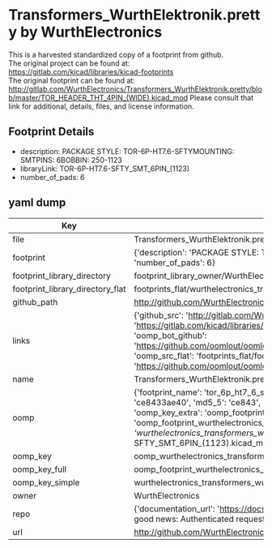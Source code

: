 # Transformers_WurthElektronik.pretty by WurthElectronics  
This is a harvested standardized copy of a footprint from github.  
The original project can be found at:  
https://gitlab.com/kicad/libraries/kicad-footprints  
The original footprint can be found at:
http://gitlab.com/WurthElectronics/Transformers_WurthElektronik.pretty/blob/master/TOR_HEADER_THT_4PIN_(WIDE).kicad_mod
Please consult that link for additional, details, files, and license information.  
## Footprint Details
* description: PACKAGE STYLE: TOR-6P-HT7.6-SFTYMOUNTING: SMTPINS: 6BOBBIN: 250-1123  
* libraryLink: TOR-6P-HT7.6-SFTY_SMT_6PIN_(1123)  
* number_of_pads: 6  
## yaml dump  
| Key | Value |  
| --- | --- |  
| file | Transformers_WurthElektronik.pretty/TOR-6P-HT7.6-SFTY_SMT_6PIN_(1123).kicad_mod |  
| footprint | {'description': 'PACKAGE STYLE: TOR-6P-HT7.6-SFTYMOUNTING: SMTPINS: 6BOBBIN: 250-1123', 'libraryLink': 'TOR-6P-HT7.6-SFTY_SMT_6PIN_(1123)', 'number_of_pads': 6} |  
| footprint_library_directory | footprint_library_owner/WurthElectronics_Transformers_WurthElektronik.pretty |  
| footprint_library_directory_flat | footprints_flat/wurthelectronics_transformers_wurthelektronik_tor_6p_ht7_6_sfty_smt_6pin_(1123)/working |  
| github_path | http://github.com/WurthElectronics/Transformers_WurthElektronik.pretty/blob/master/TOR-6P-HT7.6-SFTY_SMT_6PIN_(1123).kicad_mod |  
| links | {'github_src': 'http://gitlab.com/WurthElectronics/Transformers_WurthElektronik.pretty/blob/master/TOR_HEADER_THT_4PIN_(WIDE).kicad_mod', 'github_src_repo': 'https://gitlab.com/kicad/libraries/kicad-footprints', 'oomp_bot': 'footprints/wurthelectronics_transformers_wurthelektronik_tor_6p_ht7_6_sfty_smt_6pin_(1123)/working', 'oomp_bot_github': 'https://github.com/oomlout/oomlout_oomp_footprint_bot/tree/main/footprints/wurthelectronics_transformers_wurthelektronik_tor_6p_ht7_6_sfty_smt_6pin_(1123)/working', 'oomp_src_flat': 'footprints_flat/footprints_flat/wurthelectronics_transformers_wurthelektronik_tor_6p_ht7_6_sfty_smt_6pin_(1123)/working', 'oomp_src_flat_github': 'https://github.com/oomlout/oomlout_oomp_footprint_src/tree/main/footprints_flat/wurthelectronics_transformers_wurthelektronik_tor_6p_ht7_6_sfty_smt_6pin_(1123)/working'} |  
| name | Transformers_WurthElektronik.pretty |  
| oomp | {'footprint_name': 'tor_6p_ht7_6_sfty_smt_6pin_(1123)', 'library_name': 'transformers_wurthelektronik', 'md5': 'ce8433ae40d552ac27d35d97439d19f4', 'md5_10': 'ce8433ae40', 'md5_5': 'ce843', 'md5_6': 'ce8433', 'oomp_key': 'oomp_wurthelectronics_transformers_wurthelektronik_tor_6p_ht7_6_sfty_smt_6pin_(1123)', 'oomp_key_extra': 'oomp_footprint_wurthelectronics_transformers_wurthelektronik_tor_6p_ht7_6_sfty_smt_6pin_(1123)', 'oomp_key_full': 'oomp_footprint_wurthelectronics_transformers_wurthelektronik_tor_6p_ht7_6_sfty_smt_6pin_(1123)_ce8433', 'oomp_key_simple': 'wurthelectronics_transformers_wurthelektronik_tor_6p_ht7_6_sfty_smt_6pin_(1123)', 'original_filename': 'Transformers_WurthElektronik.pretty/TOR-6P-HT7.6-SFTY_SMT_6PIN_(1123).kicad_mod', 'owner_name': 'wurthelectronics'} |  
| oomp_key | oomp_wurthelectronics_transformers_wurthelektronik_tor_6p_ht7_6_sfty_smt_6pin_(1123) |  
| oomp_key_full | oomp_footprint_wurthelectronics_transformers_wurthelektronik_tor_6p_ht7_6_sfty_smt_6pin_(1123) |  
| oomp_key_simple | wurthelectronics_transformers_wurthelektronik_tor_6p_ht7_6_sfty_smt_6pin_(1123) |  
| owner | WurthElectronics |  
| repo | {'documentation_url': 'https://docs.github.com/rest/overview/resources-in-the-rest-api#rate-limiting', 'message': "API rate limit exceeded for 84.66.173.59. (But here's the good news: Authenticated requests get a higher rate limit. Check out the documentation for more details.)"} |  
| url | http://github.com/WurthElectronics/Transformers_WurthElektronik.pretty |  

